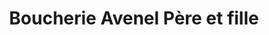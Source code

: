 ---
title: "Boucherie Avenel Père et fille"
url: /pont-leveque/boucherie-avenel-pere-et-fille/
shop: boucherie
---
